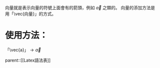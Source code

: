 向量就是表示向量的符號上面會有的箭頭，例如 $\vec{a}$ 之類的。
向量的添加方法是用「\\vec{向量}」的方式。

# 使用方法：

「\\vec{a}」$\rightarrow\vec{a}$

parent::[[Latex語法表]]